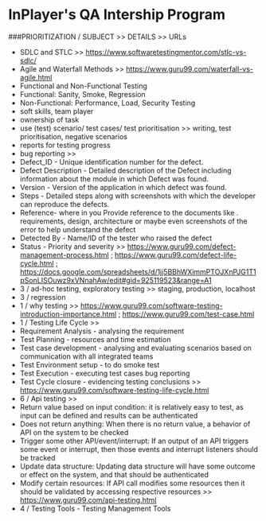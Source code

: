 # InPlayer's QA Intership Program

###PRIORITIZATION / SUBJECT >> DETAILS >> URLs

- SDLC and STLC >> https://www.softwaretestingmentor.com/stlc-vs-sdlc/
- Agile and Waterfall Methods >> https://www.guru99.com/waterfall-vs-agile.html
- Functional and Non-Functional Testing
- Functional: Sanity, Smoke, Regression
- Non-Functional: Performance, Load, Security Testing
- soft skills, team player
- ownership of task
- use (test) scenario/ test cases/ test prioritisation >> writing, test prioritisation, negative scenarios
- reports for testing progress
- bug reporting >>
- Defect_ID - Unique identification number for the defect.
- Defect Description - Detailed description of the Defect including information about the module in which Defect was found.
- Version - Version of the application in which defect was found.
- Steps - Detailed steps along with screenshots with which the developer can reproduce the defects.
- Reference- where in you Provide reference to the documents like . requirements, design, architecture or maybe even screenshots of the error to help understand the defect
- Detected By - Name/ID of the tester who raised the defect
- Status - Priority and severity >> https://www.guru99.com/defect-management-process.html ; https://www.guru99.com/defect-life-cycle.html ; https://docs.google.com/spreadsheets/d/1jj5BBhWXimmPTOJXnPJG1T1pSonLISOuwz9xVNnahAw/edit#gid=925119523&range=A1
- 3 / ad-hoc testing, exploratory testing >> staging, production, localhost
- 3 / regression
- 1 / why testing >> https://www.guru99.com/software-testing-introduction-importance.html ; https://www.guru99.com/test-case.html
- 1 / Testing Life Cycle >>
- Requirement Analysis - analysing the requirement
- Test Planning - resources and time estimation
- Test case development - analysing and evaluating scenarios based on communication with all integrated teams
- Test Environment setup - to do smoke test
- Test Execution - executing test cases bug reporting
- Test Cycle closure - evidencing testing conclusions >> https://www.guru99.com/software-testing-life-cycle.html
- 6 / Api testing >>
- Return value based on input condition: it is relatively easy to test, as input can be defined and results can be authenticated
- Does not return anything: When there is no return value, a behavior of API on the system to be checked
- Trigger some other API/event/interrupt: If an output of an API triggers some event or interrupt, then those events and interrupt listeners should be tracked
- Update data structure: Updating data structure will have some outcome or effect on the system, and that should be authenticated
- Modify certain resources: If API call modifies some resources then it should be validated by accessing respective resources >> https://www.guru99.com/api-testing.html
- 4 / Testing Tools - Testing Management Tools
